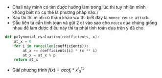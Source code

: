 
- Chall này mình có tìm được hướng làm trong lúc thi tuy nhiên mình không biết nó cụ thể là phương pháp nào:)
- Sau thi thì mình có tham khảo wu thì biết đây là `nonce reuse attack`.
- Đầu tiên ta cần tính toán và gửi 2 ct vào sao cho `nouce` của chúng giống nhau để làm được điều này thì ta phải tính toán dựa trên y đã cho.

```python
def polynomial_evaluation(coefficients, x):
	at_x = 0
	for i in range(len(coefficients)):
		at_x += coefficients[i] * (x ** i)
		at_x = at_x % p
	return at_x
```
- Giải phương trình $f(x)= \sigma{cof_i*x^i}_{0}^{15}$
